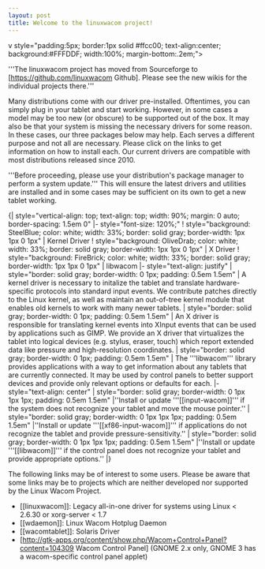 ```yaml
---
layout: post
title: Welcome to the linuxwacom project!
---
```

v style="padding:5px; border:1px solid #ffcc00; text-align:center; background:#FFFDDF; width:100%; margin-bottom:.2em;">

 '''The linuxwacom project has moved from Sourceforge to [https://github.com/linuxwacom Github].
Please see the new wikis for the individual projects there.''' 

</div> 


Many distributions come with our driver pre-installed. Oftentimes, you can simply plug in your tablet and start working. However, in some cases a model may be too new (or obscure) to be supported out of the box. It may also be that your system is missing the necessary drivers for some reason. In these cases, our three packages below may help. Each serves a different purpose and not all are necessary. Please click on the links to get information on how to install each. Our current drivers are compatible with most distributions released since 2010.

'''Before proceeding, please use your distribution's package manager to perform a system update.''' This will ensure the latest drivers and utilities are installed and in some cases may be sufficient on its own to get a new tablet working.


{| style="vertical-align: top; text-align: top; width: 90%; margin: 0 auto; border-spacing: 1.5em 0"
|- style="font-size: 120%;"
! style="background: SteelBlue; color: white; width: 33%; border: solid gray; border-width: 1px 1px 0 1px" | Kernel Driver
! style="background: OliveDrab; color: white; width: 33%; border: solid gray; border-width: 1px 1px 0 1px" | X Driver
! style="background: FireBrick; color: white; width: 33%; border: solid gray; border-width: 1px 1px 0 1px" | libwacom
|- style="text-align: justify"
| style="border: solid gray; border-width: 0 1px; padding: 0.5em 1.5em" | A kernel driver is necessary to initalize the tablet and translate hardware-specific protocols into standard input events. We contribute patches directly to the Linux kernel, as well as maintain an out-of-tree kernel module that enables old kernels to work with many newer tablets.
| style="border: solid gray; border-width: 0 1px; padding: 0.5em 1.5em" | An X driver is responsible for translating kernel events into XInput events that can be used by applications such as GIMP. We provide an X driver that virtualizes the tablet into logical devices (e.g. stylus, eraser, touch) which report extended data like pressure and high-resolution coordinates.
| style="border: solid gray; border-width: 0 1px; padding: 0.5em 1.5em" | The '''libwacom''' library provides applications with a way to get information about any tablets that are currently connected. It may be used by control panels to better support devices and provide only relevant options or defaults for each.
|- style="text-align: center"
| style="border: solid gray; border-width: 0 1px 1px 1px; padding: 0.5em 1.5em" |''Install or update '''[[input-wacom]]''' if the system does not recognize your tablet and move the mouse pointer.''
| style="border: solid gray; border-width: 0 1px 1px 1px; padding: 0.5em 1.5em" |''Install or update '''[[xf86-input-wacom]]''' if applications do not recognize the tablet and provide pressure-sensitivity.''
| style="border: solid gray; border-width: 0 1px 1px 1px; padding: 0.5em 1.5em" |''Install or update '''[[libwacom]]''' if the control panel does not recognize your tablet and provide appropriate options.''
|}



The following links may be of interest to some users. Please be aware that some links may be to projects which are neither developed nor supported by the Linux Wacom Project.

* [[linuxwacom]]: Legacy all-in-one driver for systems using Linux < 2.6.30 or xorg-server < 1.7
* [[wdaemon]]: Linux Wacom Hotplug Daemon
* [[wacomtablet]]: Solaris Driver
* [http://gtk-apps.org/content/show.php/Wacom+Control+Panel?content=104309 Wacom Control Panel] (GNOME 2.x only, GNOME 3 has a wacom-specific control panel applet)


